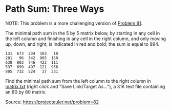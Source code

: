 # Path Sum: Three Ways
NOTE: This problem is a more challenging version of [Problem 81](/src/081).

The minimal path sum in the 5 by 5 matrix below, by starting in any cell in the left column and finishing in any cell in the right column, and only moving up, down, and right, is indicated in red and bold; the sum is equal to 994.

    131  673  234  103   18
    201   96  342  965  150
    630  803  746  422  111
    537  699  497  121  956
    805  732  524   37  331

Find the minimal path sum from the left column to the right column in [matrix.txt](/src/082/0082_matrix.txt) (right click and "Save Link/Target As..."), a 31K text file containing an 80 by 80 matrix.

Source: https://projecteuler.net/problem=82
